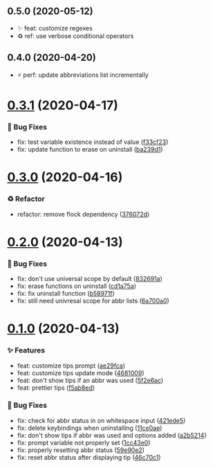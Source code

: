 ## 0.5.0 (2020-05-12)
- ✨ feat: customize regexes
- ♻️ ref: use verbose conditional operators

## 0.4.0 (2020-04-20)
- ⚡ perf: update abbreviations list incrementally

# [0.3.1](https://github.com/Gazorby/abbr-tips/compare/v0.3.0...v0.3.1) (2020-04-17)

### 🐛 Bug Fixes

* fix: test variable existence instead of value ([f33cf23](https://github.com/Gazorby/abbr-tips/commit/f33cf23))
* fix: update function to erase on uninstall ([ba239d1](https://github.com/Gazorby/abbr-tips/commit/ba239d1))

# [0.3.0](https://github.com/Gazorby/abbr-tips/compare/v0.2.0...v0.3.0) (2020-04-16)

### ♻️ Refactor

* refactor: remove flock dependency ([376072d](https://github.com/Gazorby/abbr-tips/commit/376072d))

# [0.2.0](https://github.com/Gazorby/abbr-tips/compare/v0.1.0...v0.2.0) (2020-04-13)

### 🐛 Bug Fixes

* fix: don't use universal scope by default ([832691a](https://github.com/Gazorby/abbr-tips/commit/832691a))
* fix: erase functions on uninstall ([cd1a75a](https://github.com/Gazorby/abbr-tips/commit/cd1a75a))
* fix: fix uninstall function ([b58971f](https://github.com/Gazorby/abbr-tips/commit/b58971f))
* fix: still need univresal scope for abbr lists ([6a700a0](https://github.com/Gazorby/abbr-tips/commit/6a700a0))

# [0.1.0](https://github.com/Gazorby/abbr-tips/compare/f5ab8ed...v0.1.0) (2020-04-13)

### ✨ Features

* feat: customize tips prompt ([ae29fca](https://github.com/Gazorby/abbr-tips/commit/ae29fca))
* feat: customize tips update mode ([4681009](https://github.com/Gazorby/abbr-tips/commit/4681009))
* feat: don't show tips if an abbr was used ([5f2e6ac](https://github.com/Gazorby/abbr-tips/commit/5f2e6ac))
* feat: prettier tips ([f5ab8ed](https://github.com/Gazorby/abbr-tips/commit/f5ab8ed))

### 🐛 Bug Fixes

* fix: check for abbr status in on whitespace input ([421ede5](https://github.com/Gazorby/abbr-tips/commit/421ede5))
* fix: delete keybindings when uninstalling ([11ce0ae](https://github.com/Gazorby/abbr-tips/commit/11ce0ae))
* fix: don't show tips if abbr was used and options added ([a2b5214](https://github.com/Gazorby/abbr-tips/commit/a2b5214))
* fix: prompt variable not properly set ([1cc43e0](https://github.com/Gazorby/abbr-tips/commit/1cc43e0))
* fix: properly resetting abbr status ([59e90e2](https://github.com/Gazorby/abbr-tips/commit/59e90e2))
* fix: reset abbr status after displaying tip ([46c70c1](https://github.com/Gazorby/abbr-tips/commit/46c70c1))
